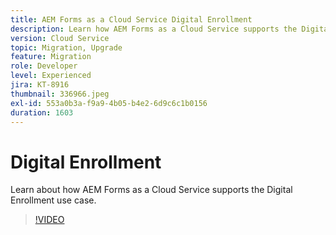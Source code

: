 ```yaml
---
title: AEM Forms as a Cloud Service Digital Enrollment
description: Learn how AEM Forms as a Cloud Service supports the Digital Enrollment use case.
version: Cloud Service
topic: Migration, Upgrade
feature: Migration
role: Developer
level: Experienced
jira: KT-8916
thumbnail: 336966.jpeg
exl-id: 553a0b3a-f9a9-4b05-b4e2-6d9c6c1b0156
duration: 1603
---
```

# Digital Enrollment

Learn about how AEM Forms as a Cloud Service supports the Digital Enrollment use case.

>[!VIDEO](https://video.tv.adobe.com/v/336966?quality=12&learn=on)
